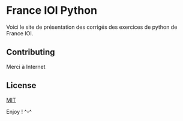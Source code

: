 # France IOI Python

Voici le site de présentation des corrigés des exercices de python de France IOI.

## Contributing
Merci à Internet

## License
[MIT](https://choosealicense.com/licenses/mit/)

Enjoy ! ^-^
